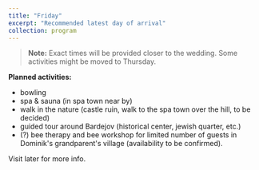 ```yaml
---
title: "Friday"
excerpt: "Recommended latest day of arrival"
collection: program
---
```


> **Note:** Exact times will be provided closer to the wedding. Some activities might be moved to Thursday.

**Planned activities:**

- bowling
- spa & sauna (in spa town near by)
- walk in the nature (castle ruin, walk to the spa town over the hill, to be decided)
- guided tour around Bardejov (historical center, jewish quarter, etc.)
- (?) bee therapy and bee workshop for limited number of guests in Dominik's grandparent's village (availability to be confirmed).

Visit later for more info.